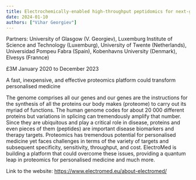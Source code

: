 ```yaml
---
title: Electrochemically-enabled high-throughput peptidomics for next-generation precision medicine (ELECTROMED)
date: 2024-01-10
authors: ["Vihar Georgiev"]
---
```



Partners: University of Glasgow (V. Georgiev), Luxemburg Institute of Science and Technology (Luxemburg), University of Twente (Netherlands), Universidad Pompeu Fabra (Spain), Kobenhavns University (Denmark), Elvesys (Frannce)

 £3M January 2020 to December 2023


<!--more-->

A fast, inexpensive, and effective proteomics platform could transform personalised medicine

The genome comprises all our genes and our genes are the instructions for the synthesis of all the proteins our body makes (proteome) to carry out its myriad of functions. The human genome codes for about 20 000 different proteins but variations in splicing can tremendously amplify that number. Since they are ubiquitous and play a critical role in disease, proteins and even pieces of them (peptides) are important disease biomarkers and therapy targets. Proteomics has tremendous potential for personalised medicine yet faces challenges in terms of the variety of targets and subsequent specificity, sensitivity, throughput, and cost. ElectroMed is building a platform that could overcome these issues, providing a quantum leap in proteomics for personalised medicine and much more.

Link to the website:
https://www.electromed.eu/about-electromed/